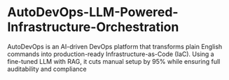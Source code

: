 # AutoDevOps-LLM-Powered-Infrastructure-Orchestration
AutoDevOps is an AI-driven DevOps platform that transforms plain English commands into production-ready Infrastructure-as-Code (IaC). Using a fine-tuned LLM with RAG, it cuts manual setup by 95% while ensuring full auditability and compliance
